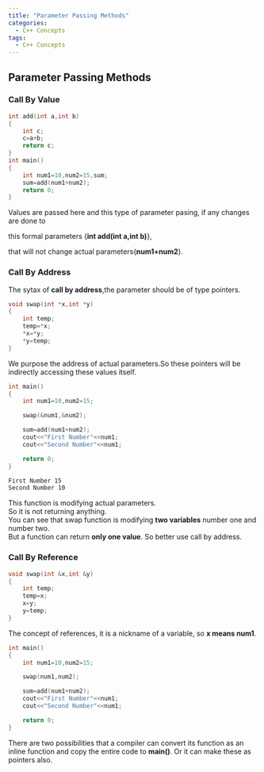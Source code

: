 ```yaml
---
title: "Parameter Passing Methods"
categories:
  - C++ Concepts
tags:
  - C++ Concepts
---
```

## Parameter Passing Methods

### Call By Value 
```cpp
int add(int a,int b)
{
    int c;
    c=a+b;
    return c;
}
int main()
{
    int num1=10,num2=15,sum;
    sum=add(num1+num2);
    return 0;
}
```
Values are passed here and this type of parameter pasing, if any changes are done to  

this formal parameters   {**int add(int a,int b)**},   

that will not change actual parameters{**num1+num2**}.  


### Call By Address 
The sytax of **call by address**,the parameter should be of type pointers.
```cpp
void swap(int *x,int *y)
{
    int temp;
    temp=*x;
    *x=*y;
    *y=temp;
}
```
We purpose the address of actual parameters.So these pointers will be indirectly accessing these values itself.
```cpp
int main()
{
    int num1=10,num2=15;

    swap(&num1,&num2);

    sum=add(num1+num2);
    cout<<"First Number"<<num1;
    cout<<"Second Number"<<num1;

    return 0;
}
```  


```markdown
First Number 15
Second Number 10
``` 
This function is modifying actual parameters.  
So it is not returning anything.  
You can see that swap function is modifying **two variables** number one and number two.  
But a function can return **only one value**.
So better use call by address.


### Call By Reference
```cpp
void swap(int &x,int &y)
{
    int temp;
    temp=x;
    x=y;
    y=temp;
}
```
The concept of references, it is a nickname of a variable,
so **x means num1**.
```cpp
int main()
{
    int num1=10,num2=15;

    swap(num1,num2);

    sum=add(num1+num2);
    cout<<"First Number"<<num1;
    cout<<"Second Number"<<num1;

    return 0;
}
```  
There are two possibilities that a compiler can convert its function as an inline function and copy the entire code to **main()**.
Or it can make these as pointers also.
